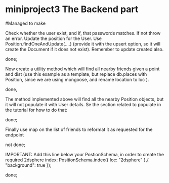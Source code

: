 # miniproject3 The Backend part

#Managed to make 

Check whether the user exist, and if, that passwords matches. If not throw an error.
Update the position for the User. Use Position.findOneAndUpdate(....)  (provide it with the upsert option, so it will create the Document if it does not exist). Remember to update created also.

done;

Now create a utility method which will find all nearby friends given a point and dist (use this example as a template, but replace db.places with Position, since we are using mongoose, and rename location to loc  ).

done, 

The method implemented above will find all the nearby Position objects, but it will not populate it with User details. Se the section related to populate in the tutorial for how to do that:

done;

Finally use map on the list of friends to reformat it as requested for the endpoint

not done;

IMPORTANT: Add this line below your PostionSchema, in order to create the required 2dsphere index: PositionSchema.index({ loc: "2dsphere" },{ "background": true });

done;

